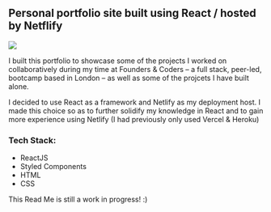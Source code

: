 ## Personal portfolio site built using React / hosted by Netflify

![](https://user-images.githubusercontent.com/23028288/122434214-ce658f00-cf8e-11eb-93cb-c27f63585f0c.png)

I built this portfolio to showcase some of the projects I worked on collaboratively during my time at Founders & Coders – a full stack, peer-led, bootcamp based in London – as well as some of the projcets I have built alone.

I decided to use React as a framework and Netlify as my deployment host. I made this choice so as to further solidify my knowledge in React and to gain more experience using Netlify (I had previously only used Vercel & Heroku)

### Tech Stack:
- ReactJS
- Styled Components
- HTML
- CSS

This Read Me is still a work in progress! :)
